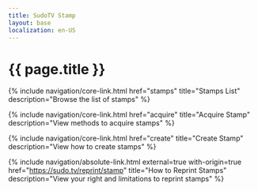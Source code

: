 ```yaml
---
title: SudoTV Stamp
layout: base
localization: en-US
---
```


# {{ page.title }}

{% include navigation/core-link.html
    href="stamps"
    title="Stamps List"
    description="Browse the list of stamps"
%}

{% include navigation/core-link.html
    href="acquire"
    title="Acquire Stamp"
    description="View methods to acquire stamps"
%}

{% include navigation/core-link.html
    href="create"
    title="Create Stamp"
    description="View how to create stamps"
%}

{% include navigation/absolute-link.html
    external=true
    with-origin=true
    href="https://sudo.tv/reprint/stamp"
    title="How to Reprint Stamps"
    description="View your right and limitations to reprint stamps"
%}